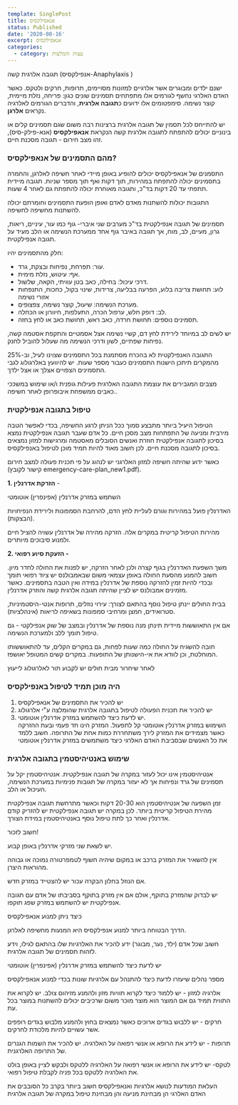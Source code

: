 ```yaml
---
template: SinglePost
title: אנאפילקסיס
status: Published
date: '2020-08-16'
excerpt: אנאפילקסיס
categories:
  - category: עצות והמלצות
---
```

 תגובה אלרגית קשה (אנפילקסיס-Anaphylaxis )

ישנם ילדים ומבוגרים אשר אלרגיים למזונות מסויימים, תרופות, חרקים ולטקס. כאשר האדם האלרגי נחשף לגורמים  אלו  מתפתחים תסמינים  שונים כגון: פריחה, נזלת מיימית, קוצר נשימה. סימפטומים אלו  ידועים כ**תגובה אלרגית**,  והדברים הגורמים לאלרגיה נקראים **אלרגן**.

יש להתייחס לכל תסמין של תגובה אלרגית ברצינות רבה משום שגם תסמינים קלים או בינוניים יכולים להתפתח לתגובה אלרגית קשה הנקראת **אנאפילקסיס** (אנא-פילק-סיס), זהו מצב חירום - תגובה מסכנת חיים.

### מהם התסמינים של אנאפילקסיס?

התסמנים של אנאפילקסיס יכולים להופיע באופן מיידי לאחר חשיפה לאלרגן, והחמרה בתסמינים יכולה להתפתח במהירות, תוך דקות ואף תוך מספר שניות. תגובה מיידית תתפתי עד 20 דקות בד"כ, ותגובה מאוחרת יכולה להתפתח גם לאחר 4 שעות. 

התגובות יכולות להשתנות מאדם לאדם ואופן הופעת התסמינים וחומרתם יכולה להשתנות מחשיפה לחשיפה.

תסמינים של תגובה אנפילקטית בד"כ מערבים שני איברי- גוף כמו עור, עיניים, ריאות, גרון, מעיים, לב, מוח, אך תגובה באיבר גוף אחד ממערכת הנשימה או הלב מעיד על תגובה אנפילקטית.

חלק מהתסמינים יהיו:

* עור: תפרחת, נפיחות ובצקת, גרד.
* אף: עיטוש, נזלת מימית.
* דרכי עיכול: בחילה, כאב בטן עוויתי, הקאה, שלשול.
* לוע: תחושת צריבה בלוע, הפרעה בבליעה, צרידות, שינוי בקול, כחכוח, התנפחות אזורי נשימה
* מערכת הנשימה: שיעול, קוצר נשימה, צפצופים.
* לב: דופק חלש, ערפול הכרה, התעלפות, חיוורון או הכחלה.
* תסמינים נוספים: תחושת חרדה, כאב ראש, תחושת כאב או לחץ בחזה.

יש לשים לב במיוחד לירידת לחץ דם, קשיי נשימה אצל אסמטיים והתקפת אסטמה קשה, נפיחות שפתיים, לשון ודרכי הנשימה מה שעלול להוביל לחנק.

התגובה האנפילקטית לא בהכרח מסתמנת בכל התסמינים שצוינו לעיל, וב-25% מהמקרים תיתכן הישנות התסמינים כעבור מספר שעות. יש להיוועץ באלרגולוג לגבי התסמינים הצפויים אצלך או אצל ילדך.

מצבים המגבירים את עוצמת התגובה האלרגית פעילות גופנית ו/או שימוש במשככי כאבים ממשפחת איבופרופן לאחר חשיפה..

### טיפול בתגובה אנפילקטית

הטיפול היעיל ביותר מתבצע סמוך ככל הניתן לרגע החשיפה, בכדי לאפשר הטבה מירבית ומניעה של התפתחות מצב מסכן חיים. כל אדם שעבר תגובה אנפילקטית נמצא בסיכון לתגובה אנפילקטית חוזרת ואנשים הסובלים מאסטמה ומרגישות למזון נמצאים בסיכון לתגובה מסכנת חיים. לכן חשוב מאוד להיות תמיד מוכן לטיפול באנפילקסיס.

כאשר ידוע שהיתה חשיפה למזון האלרגני יש לנהוג על פי תכנית פעולה למצב חירום (קישור לקובץ emergency-care-plan_new1.pdf).

**1. הזרקת אדרנלין** -

השתמש במזרק אדרנלין (אפינפרין) אוטומטי 

האדרנלין פועל במהירות וגורם לעליית לחץ הדם, להרחבת הסמפונות ולירידת הנפיחויות (הבצקות). 

מהירות הטיפול קריטית במקרים אלה. הזרקה מהירה של אדרנלין עשויה להציל חיים ולמנוע סיבוכים מיותרים. 

**2. הזעקת סיוע רפואי -**

משך השפעת האדרנלין בגוף קצרה ולכן לאחר הזרקה, יש לפנות את החולה לחדר מיון. חשוב להמנע מהסעת החולה באופן עצמאי משום שבאמבולנס יש ציוד רפואי תומך ובכדי להיות זמין להזרקה נוספת של אדרנלין במידה ואין הטבה בתסמינים. כאשר מזמינים אמבולנס יש לציין שהיתה תגובה אלרגית קשה והוזרק אדרנלין.

בבית החולים יינתן טיפול נוסף בהתאם לצורך: עירוי נוזלים, תרופות אנטי-היסטמיניות, סטרואידים, חמצן ומרחיבי סמפונות בשאיפה לריאות (אינהלציות).

אם אין התאוששות מיידית תינתן מנה נוספת של אדרנלין ובמצב של שוק אנפילקטי - גם טיפול תומך ללב ולמערכת הנשימה. 

חובה להשגיח על החולה כמה שעות לפחות, גם במקרים הקלים, עד להתאוששותו המוחלטת, וכן לוודא את אי-הישנותן של התופעות. במקרים קשים המטופל יאושפז.

לאחר שיחרור מבית חולים יש לקבוע תור לאלרגולוג לייעוץ

### היה מוכן תמיד לטיפול באנפילקסיס

1. יש להכיר את התסמינים של אנאפילקסיס
2. יש להכיר את תכנית הפעולה לטיפול בתגובה אלרגית שהומלצה ע"י אלרגולוג
3. יש לדעת כיצד להשתמש במזרק אדרנלין אוטומטי.\
    השימוש במזרק אדרנלין אוטומטי קל לתפעול. המזרק הינו חד פעמי ובעת ההזרקה כאשר מצמידים את המזרק לירך משתחררת כמות אחת של התרופה. חשוב ללמד את כל האנשים שבסביבת האדם האלרגי כיצד משתמשים במזרק אדרנלין אוטומטי

### שימוש באנטיהיסטמין בתגובה אלרגית

אנטיהיסטמין אינו יכול לעזור במקרה של תגובה אנפילקטית. אנטיהיסטמין יקל על תסמינים של גרד ונפיחות אך לא יעזור במקרה של תגובות פנימיות במערכת הנשימה, העיכול או הלב.

זמן השפעה של אנטיהיסטמין הוא 20-30 דקות וכאשר מתרחשת תגובה אנפילקטית מהירת הטיפול קריטית ביותר. לכן במקרה יש תגובה אנפילקטית יש להזריק קודם אדרנלין ואחר כך לתת טיפול נוסף באנטיהיסטמין במידת הצורך.

חשוב לזכור!

יש לשאת שני מזרקי אדרנלין באופן קבוע.

אין להשאיר את המזרק ברכב או במקום שיהיה חשוף לטמפרטורה נמוכה או גבוהה מהוראות היצרן.

אם הנוזל בחלון הבקרה עכור יש להצטייד במזרק חדש.

יש לבדוק שהמזרק בתוקף, אולם אם אין מזרק בתוקף בסביבתו של אדם עם תגובה אנפילקטית יש להשתמש במזרק שפג תוקפו.

כיצד ניתן למנוע אנאפילקסיס

הדרך הבטוחה ביותר למנוע אנפילקסיס היא המנעות מחשיפה לאלרגן. 

חשוב שכל אדם (ילד, נער, מבוגר) ידע להכיר את האלרגיות שלו בהתאם לגילו, וידע לזהות תסמינים של תגובה אלרגית.

יש לדעת כיצד להשתמש במזרק אדרנלין (אפינפרין) אוטומטי

מספר נהלים שיעזרו לדעת כיצד להתנהל עם אלרגיות שונות בכדי למנוע אנאפילקסיס

אלרגיה למזון - יש ללמוד כיצד לקרוא תוויות מזון ולהמנע מזיהום צולב. יש לקרוא את התווית תמיד גם אם המוצר הוא מוצר מוכר משום שרכיבים יכולים להשתנות במוצר בכל עת.

חרקים - יש ללבוש בגדים ארוכים כאשר נמצאים בחוץ ולהמנע מלבוש בגדים רופפים אשר עשויים להיות מלכודת לחרקים.

תרופות - יש לידע את הרופא או אנשי רפואה על האלרגיה. יש להכיר את השמות הגנרים של התרופה האלרגנית.

לטקס- יש לידע את הרופא או אנשי רפואה על האלרגיה ללטקס ולבקש לציין באופן בולט את האלרגיה ללטקס בכל פניה לקבלת טיפול רפואי.

העלאת המודעות לנושא אלרגיות ואנאפילקסיס חשוב ביותר בקרב כל הסובבים את האדם האלרגי הן מבחינת מניעה והן מבחינת טיפול במקרה של תגובה אלרגית
